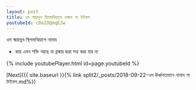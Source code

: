 ```yaml
---
layout: post
title: ওম স্ময়াভুব স্থিগমাথিয়াসে নামায গা টাইমস
youtubeId: cDaIOQmqEJw
---
```

 
 
 ওম স্ময়াভুব স্থিগমাথিয়াসে নামায  
 
 -  কার এমন শক্তি আছে যা ব্রহ্মার দ্বারা সহ্য করা যায় না 
 
  
 
  
 
 
 
 
 
 


{% include youtubePlayer.html id=page.youtubeId %}
 
[Next]({{ site.baseurl }}{% link  split2/_posts/2018-09-22-ওম ঊর্ধ্বগতমানে নামায গা টাইমস.md%})
 
